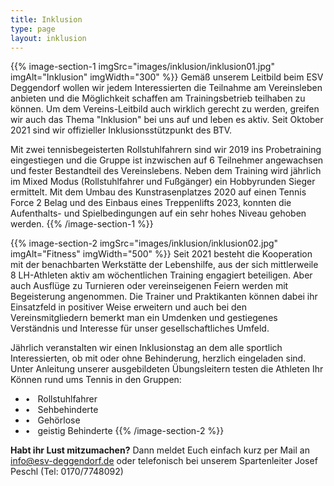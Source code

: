 ```yaml
---
title: Inklusion
type: page
layout: inklusion
---
```


{{% image-section-1 imgSrc="images/inklusion/inklusion01.jpg" imgAlt="Inklusion" imgWidth="300" %}}
Gemäß unserem Leitbild beim ESV Deggendorf wollen wir jedem Interessierten die Teilnahme am Vereinsleben anbieten und die Möglichkeit schaffen am Trainingsbetrieb teilhaben zu können. Um dem Vereins-Leitbild auch wirklich gerecht zu werden, greifen wir auch das Thema "Inklusion" bei uns auf und leben es aktiv. Seit Oktober 2021 sind wir offizieller Inklusionsstützpunkt des BTV.

Mit zwei tennisbegeisterten Rollstuhlfahrern sind wir 2019 ins Probetraining eingestiegen und die Gruppe ist inzwischen auf 6 Teilnehmer angewachsen und fester Bestandteil des Vereinslebens. Neben dem Training wird jährlich im Mixed Modus (Rollstuhlfahrer und Fußgänger) ein Hobbyrunden Sieger ermittelt. Mit dem Umbau des Kunstrasenplatzes 2020 auf einen Tennis Force 2 Belag und des Einbaus eines Treppenlifts 2023, konnten die Aufenthalts- und Spielbedingungen auf ein sehr hohes Niveau gehoben werden.
{{% /image-section-1 %}}

{{% image-section-2 imgSrc="images/inklusion/inklusion02.jpg" imgAlt="Fitness" imgWidth="500" %}}
Seit 2021 besteht die Kooperation mit der benachbarten Werkstätte der Lebenshilfe, aus der sich mittlerweile 8 LH-Athleten aktiv am wöchentlichen Training engagiert beteiligen. Aber auch Ausflüge zu Turnieren oder vereinseigenen Feiern werden mit Begeisterung angenommen. Die Trainer und Praktikanten können dabei ihr Einsatzfeld in positiver Weise erweitern und auch bei den Vereinsmitgliedern bemerkt man ein Umdenken und gestiegenes Verständnis und Interesse für unser gesellschaftliches Umfeld.

Jährlich veranstalten wir einen Inklusionstag an dem alle sportlich Interessierten, ob mit oder ohne Behinderung, herzlich eingeladen sind. Unter Anleitung unserer ausgebildeten Übungsleitern testen die Athleten Ihr Können rund ums Tennis in den Gruppen: 
* &#x2022;&nbsp;&nbsp; Rollstuhlfahrer
* &#x2022;&nbsp;&nbsp; Sehbehinderte
* &#x2022;&nbsp;&nbsp; Gehörlose
* &#x2022;&nbsp;&nbsp; geistig Behinderte
{{% /image-section-2 %}}

**Habt ihr Lust mitzumachen?**
Dann meldet Euch einfach kurz per Mail an info@esv-deggendorf.de oder telefonisch bei unserem Spartenleiter Josef Peschl (Tel: 0170/7748092)
